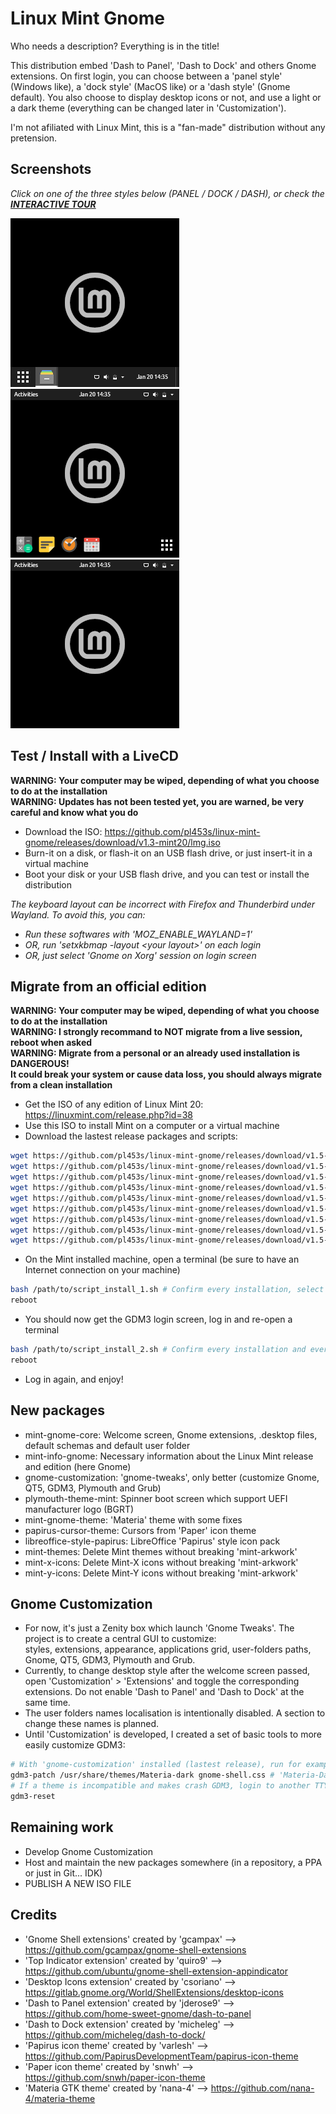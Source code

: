 # Linux Mint Gnome
Who needs a description? Everything is in the title!

This distribution embed 'Dash to Panel', 'Dash to Dock' and others Gnome extensions.
On first login, you can choose between a 'panel style' (Windows like), a 'dock style' (MacOS like) or a 'dash style' (Gnome default).
You also choose to display desktop icons or not, and use a light or a dark theme (everything can be changed later in 'Customization').

I'm not afiliated with Linux Mint, this is a "fan-made" distribution without any pretension.

## Screenshots

*Click on one of the three styles below (PANEL / DOCK / DASH), or check the **[INTERACTIVE TOUR](https://github.com/pl453s/linux-mint-gnome/blob/main/tour/tour.md)***

[![Panel style](btn/panel.png)](https://github.com/pl453s/linux-mint-gnome/blob/main/tour/panel.md)
[![Dock style](btn/dock.png)](https://github.com/pl453s/linux-mint-gnome/blob/main/tour/dock.md)
[![Dash style](btn/dash.png)](https://github.com/pl453s/linux-mint-gnome/blob/main/tour/dash.md)

## Test / Install with a LiveCD

**WARNING: Your computer may be wiped, depending of what you choose to do at the installation**  
**WARNING: Updates has not been tested yet, you are warned, be very careful and know what you do**
- Download the ISO: https://github.com/pl453s/linux-mint-gnome/releases/download/v1.3-mint20/lmg.iso
- Burn-it on a disk, or flash-it on an USB flash drive, or just insert-it in a virtual machine
- Boot your disk or your USB flash drive, and you can test or install the distribution

*The keyboard layout can be incorrect with Firefox and Thunderbird under Wayland. To avoid this, you can:*
- *Run these softwares with 'MOZ_ENABLE_WAYLAND=1'*
- *OR, run 'setxkbmap -layout \<your layout\>' on each login*
- *OR, just select 'Gnome on Xorg' session on login screen*

## Migrate from an official edition

**WARNING: Your computer may be wiped, depending of what you choose to do at the installation**  
**WARNING: I strongly recommand to NOT migrate from a live session, reboot when asked**  
**WARNING: Migrate from a personal or an already used installation is DANGEROUS!**  
**It could break your system or cause data loss, you should always migrate from a clean installation**
- Get the ISO of any edition of Linux Mint 20: https://linuxmint.com/release.php?id=38
- Use this ISO to install Mint on a computer or a virtual machine
- Download the lastest release packages and scripts:
```bash
wget https://github.com/pl453s/linux-mint-gnome/releases/download/v1.5-mint20/mint-gnome-core.deb
wget https://github.com/pl453s/linux-mint-gnome/releases/download/v1.5-mint20/mint-info-gnome.deb
wget https://github.com/pl453s/linux-mint-gnome/releases/download/v1.5-mint20/gnome-customization.deb
wget https://github.com/pl453s/linux-mint-gnome/releases/download/v1.5-mint20/plymouth-theme-mint.deb
wget https://github.com/pl453s/linux-mint-gnome/releases/download/v1.5-mint20/mint-gnome-theme.deb
wget https://github.com/pl453s/linux-mint-gnome/releases/download/v1.5-mint20/papirus-cursor-theme.deb
wget https://github.com/pl453s/linux-mint-gnome/releases/download/v1.5-mint20/libreoffice-style-papirus.deb
wget https://github.com/pl453s/linux-mint-gnome/releases/download/v1.5-mint20/script_install_1.sh
wget https://github.com/pl453s/linux-mint-gnome/releases/download/v1.5-mint20/script_install_2.sh
```
- On the Mint installed machine, open a terminal (be sure to have an Internet connection on your machine)
```bash
bash /path/to/script_install_1.sh # Confirm every installation, select 'gdm3' instead of 'lightdm'
reboot
```
- You should now get the GDM3 login screen, log in and re-open a terminal
```bash
bash /path/to/script_install_2.sh # Confirm every installation and every uninstallation
reboot
```
- Log in again, and enjoy!

## New packages

- mint-gnome-core: Welcome screen, Gnome extensions, .desktop files, default schemas and default user folder
- mint-info-gnome: Necessary information about the Linux Mint release and edition (here Gnome)
- gnome-customization: 'gnome-tweaks', only better (customize Gnome, QT5, GDM3, Plymouth and Grub)
- plymouth-theme-mint: Spinner boot screen which support UEFI manufacturer logo (BGRT)
- mint-gnome-theme: 'Materia' theme with some fixes
- papirus-cursor-theme: Cursors from 'Paper' icon theme
- libreoffice-style-papirus: LibreOffice 'Papirus' style icon pack
- mint-themes: Delete Mint themes without breaking 'mint-arkwork'
- mint-x-icons: Delete Mint-X icons without breaking 'mint-arkwork'
- mint-y-icons: Delete Mint-Y icons without breaking 'mint-arkwork'

## Gnome Customization

- For now, it's just a Zenity box which launch 'Gnome Tweaks'. The project is to create a central GUI to customize:  
styles, extensions, appearance, applications grid, user-folders paths, Gnome, QT5, GDM3, Plymouth and Grub.
- Currently, to change desktop style after the welcome screen passed, open 'Customization' > 'Extensions' and toggle the corresponding extensions.
Do not enable 'Dash to Panel' and 'Dash to Dock' at the same time.
- The user folders names localisation is intentionally disabled. A section to change these names is planned.
- Until 'Customization' is developed, I created a set of basic tools to more easily customize GDM3:
```bash
# With 'gnome-customization' installed (lastest release), run for example:
gdm3-patch /usr/share/themes/Materia-dark gnome-shell.css # 'Materia-Dark' for recent versions
# If a theme is incompatible and makes crash GDM3, login to another TTY and run:
gdm3-reset
```

## Remaining work

- Develop Gnome Customization
- Host and maintain the new packages somewhere (in a repository, a PPA or just in Git... IDK)
- PUBLISH A NEW ISO FILE

## Credits

- 'Gnome Shell extensions' created by 'gcampax' --> https://github.com/gcampax/gnome-shell-extensions
- 'Top Indicator extension' created by 'quiro9' --> https://github.com/ubuntu/gnome-shell-extension-appindicator
- 'Desktop Icons extension' created by 'csoriano' --> https://gitlab.gnome.org/World/ShellExtensions/desktop-icons
- 'Dash to Panel extension' created by 'jderose9' --> https://github.com/home-sweet-gnome/dash-to-panel
- 'Dash to Dock extension' created by 'micheleg' --> https://github.com/micheleg/dash-to-dock/
- 'Papirus icon theme' created by 'varlesh' --> https://github.com/PapirusDevelopmentTeam/papirus-icon-theme
- 'Paper icon theme' created by 'snwh' --> https://github.com/snwh/paper-icon-theme
- 'Materia GTK theme' created by 'nana-4' --> https://github.com/nana-4/materia-theme

